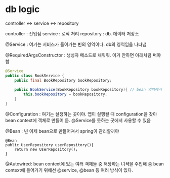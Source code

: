 # db logic

controller <-> service <-> repository 

controller : 진입점
service : 로직 처리
repository : db. 데이터 저장소

@Service : 여기는 서비스가 들어가는 빈의 영역이다. db의 영역임을 나타냄

@RequiredArgsConstructor : 생성자 메소드로 채워줘. 이거 안하면 아래처럼 써야함
```java
@Service
public class BookService {
    public final BookRepository bookRepository;
    
    public BookService(BookRepository bookRepository){ // bean 영역에서 찾아서 넣어줌
        this.bookRepository = bookRepository;
    }
}

```

@Configuration : 여기는 설정하는 곳이야. 앱이 실행될 때 configuration을 찾아 bean context에 객체로 만들어 둠. @Service를 못하는 곳에서 사용할 수 있음

@Bean : 넌 이제 bean으로 만들어져서 spring이 관리할꺼야

```
@Bean
public UserRepository userRepository(){
    return new UserRepository();
}
```

@Autowired: bean context에 있는 여러 객체들 중 해당하는 녀셕을 주입해 줌
bean context에 들어가기 위해선 @service, @bean 등 여러 방식이 있다.